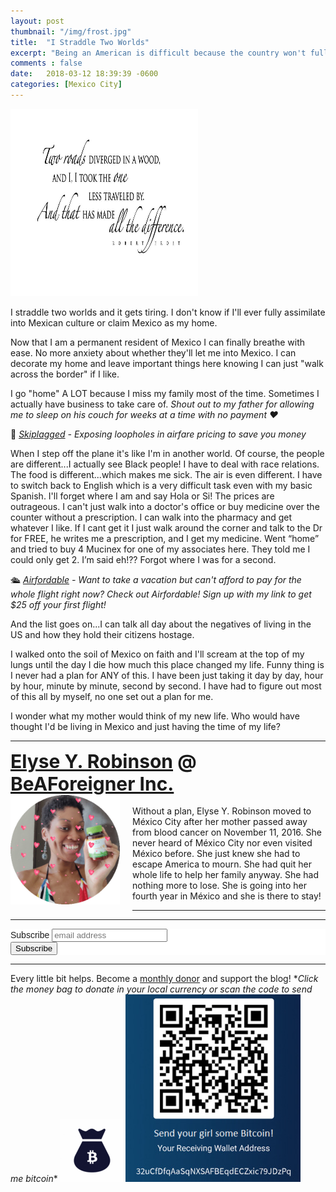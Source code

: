 ```yaml
---
layout: post
thumbnail: "/img/frost.jpg"
title:  "I Straddle Two Worlds"
excerpt: "Being an American is difficult because the country won't fully let go."
comments : false
date:   2018-03-12 18:39:39 -0600
categories: [Mexico City]
---
```


<img src="/img/frost.jpg" width="300" height="300" alt="Frost">

I straddle two worlds and it gets tiring. I don't know if I'll ever fully assimilate into Mexican culture or claim Mexico as my home.

Now that I am a permanent resident of Mexico I can finally breathe with ease. No more anxiety about whether they'll let me into Mexico. I can decorate my home and leave important things here knowing I can just "walk across the border" if I like.

I go "home" A LOT because I miss my family most of the time. Sometimes I actually have business to take care of. *Shout out to my father for allowing me to sleep on his couch for weeks at a time with no payment ❤️*

🎠 <i><a href="https://skiplagged.com/r/elyser" target="_blank">Skiplagged</a> - Exposing loopholes in airfare pricing to save you money</i><br>

When I step off the plane it's like I'm in another world. Of course, the people are different...I actually see Black people! I have to deal with race relations. The food is different...which makes me sick. The air is even different. I have to switch back to English which is a very difficult task even with my basic Spanish. I'll forget where I am and say Hola or Si! The prices are outrageous. I can't just walk into a doctor's office or buy medicine over the counter without a prescription. I can walk into the pharmacy and get whatever I like. If I cant get it I just walk around the corner and talk to the Dr for FREE, he writes me a prescription, and I get my medicine. Went “home” and tried to buy 4 Mucinex for one of my associates here. They told me I could only get 2. I’m said eh!?? Forgot where I was for a second.

🛳️ <i><a href="https://www.airfordable.com/referred?referrer=5a68bfc9535a390036c934f7" target="_blank">Airfordable</a> - Want to take a vacation but can't afford to pay for the whole flight right now? Check out Airfordable! Sign up with my link to get $25 off your first flight!</i><br>

And the list goes on...I can talk all day about the negatives of living in the US and how they hold their citizens hostage.

I walked onto the soil of Mexico on faith and I'll scream at the top of my lungs until the day I die how much this place changed my life. Funny thing is I never had a plan for ANY of this. I have been just taking it day by day, hour by hour, minute by minute, second by second. I have had to figure out most of this all by myself, no one set out a plan for me.

I wonder what my mother would think of my new life. Who would have thought I'd be living in Mexico and just having the time of my life?

<hr>

<div style="font-size: 30px; font-weight: bold;"><a href="https://elyserobinson.com" target="_blank">Elyse Y. Robinson</a> @ <a href="https://www.beaforeigner.com" target="_blank">BeAForeigner Inc.</a></div>
<div style="float: left; padding: 0 20px 20px 0;"><img src="/img/me86.gif" width="175" height="175" alt="Elyse Y. Robinson"></div>
<br>
Without a plan, Elyse Y. Robinson moved to México City after her mother passed away from blood cancer on November 11, 2016. She never heard of México City nor even visited México before. She just knew she had to escape America to mourn. She had quit her whole life to help her family anyway. She had nothing more to lose. She is going into her fourth year in México and she is there to stay!

<hr>

<div class="sharethis-inline-share-buttons"></div>

<hr>

<!-- Begin Mailchimp Signup Form -->
<link href="//cdn-images.mailchimp.com/embedcode/horizontal-slim-10_7.css" rel="stylesheet" type="text/css">
<style type="text/css">
	#mc_embed_signup{background:#fff; clear:left; font:14px Helvetica,Arial,sans-serif; width:100%;}
	/* Add your own Mailchimp form style overrides in your site stylesheet or in this style block.
	   We recommend moving this block and the preceding CSS link to the HEAD of your HTML file. */
</style>
<div id="mc_embed_signup">
<form action="https://elyserobinson.us14.list-manage.com/subscribe/post?u=d8681ae8829338461cc453b4a&amp;id=f1fd37520f" method="post" id="mc-embedded-subscribe-form" name="mc-embedded-subscribe-form" class="validate" target="_blank" novalidate>
    <div id="mc_embed_signup_scroll">
	<label for="mce-EMAIL">Subscribe</label>
	<input type="email" value="" name="EMAIL" class="email" id="mce-EMAIL" placeholder="email address" required>
    <!-- real people should not fill this in and expect good things - do not remove this or risk form bot signups-->
    <div style="position: absolute; left: -5000px;" aria-hidden="true"><input type="text" name="b_d8681ae8829338461cc453b4a_f1fd37520f" tabindex="-1" value=""></div>
    <div class="clear"><input type="submit" value="Subscribe" name="subscribe" id="mc-embedded-subscribe" class="button"></div>
    </div>
</form>
</div>

<!--End mc_embed_signup-->

<hr>

<div class="text-align: center">
Every little bit helps. Become a <a href="https://liberapay.com/elyserobinson" target="_blank">monthly donor</a> and support the blog! *<i>Click the money bag to donate in your local currency or scan the code to send me bitcoin</i>*
<a href="https://liberapay.com/elyserobinson" target="_blank"><img src="/img/419_money_bag_BTC_solid.gif" width="100" height="100" alt="Love Elyse? Send some money!"></a>

<picture>
  <source srcset="/img/bitcoin.webp" type="image/webp">
  <source srcset="/img/bitcoin.jpeg" type="image/jpeg">
  <img src="/img/bitcoin.jpeg" width="280" height="300" alt="Love Elyse? Send some bitcoin!">
</picture>
</div>
